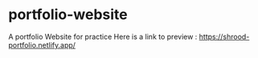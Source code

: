 # portfolio-website
A portfolio Website for practice
Here is a link to preview : https://shrood-portfolio.netlify.app/
